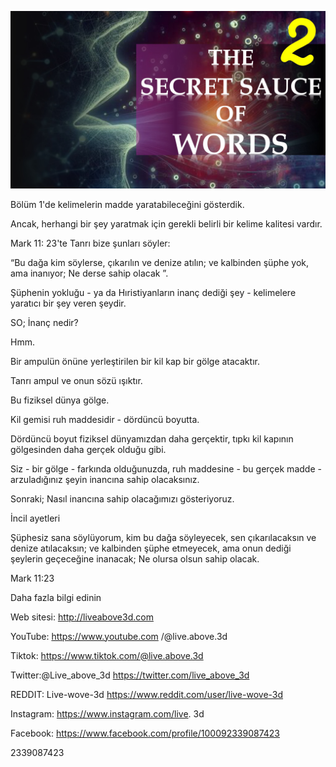 ![Video cover image](../cover.jpeg "cover-photo")

Bölüm 1'de kelimelerin madde yaratabileceğini gösterdik.

Ancak, herhangi bir şey yaratmak için gerekli belirli bir kelime kalitesi vardır.

Mark 11: 23'te Tanrı bize şunları söyler:

“Bu dağa kim söylerse, çıkarılın ve denize atılın; ve kalbinden şüphe yok, ama inanıyor; Ne derse sahip olacak ”.

Şüphenin yokluğu - ya da Hıristiyanların inanç dediği şey - kelimelere yaratıcı bir şey veren şeydir.

SO; İnanç nedir?

Hmm.

Bir ampulün önüne yerleştirilen bir kil kap bir gölge atacaktır.

Tanrı ampul ve onun sözü ışıktır.

Bu fiziksel dünya gölge.

Kil gemisi ruh maddesidir - dördüncü boyutta.

Dördüncü boyut fiziksel dünyamızdan daha gerçektir, tıpkı kil kapının gölgesinden daha gerçek olduğu gibi.

Siz - bir gölge - farkında olduğunuzda, ruh maddesine - bu gerçek madde - arzuladığınız şeyin inancına sahip olacaksınız.

Sonraki; Nasıl inancına sahip olacağımızı gösteriyoruz.

İncil ayetleri

Şüphesiz sana söylüyorum, kim bu dağa söyleyecek, sen çıkarılacaksın ve denize atılacaksın; ve kalbinden şüphe etmeyecek, ama onun dediği şeylerin geçeceğine inanacak; Ne olursa olsun sahip olacak.

Mark 11:23

Daha fazla bilgi edinin

Web sitesi: http://liveabove3d.com

YouTube: https://www.youtube.com /@live.above.3d

Tiktok: https://www.tiktok.com/@live.above.3d

Twitter:@Live_above_3d https://twitter.com/live_above_3d

REDDIT: Live-wove-3d https://www.reddit.com/user/live-wove-3d

Instagram: https://www.instagram.com/live. 3d

Facebook: https://www.facebook.com/profile/100092339087423

2339087423
